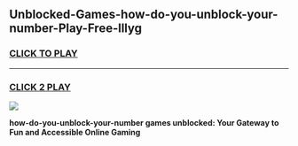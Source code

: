 
## Unblocked-Games-how-do-you-unblock-your-number-Play-Free-lllyg
<h3>
<a href="https://premium76.site?title=how-do-you-unblock-your-number&ref=23A">CLICK TO PLAY</a></h3>
<hr>

<h3>
<a href="https://premium76.site?title=how-do-you-unblock-your-number&ref=23A">CLICK 2 PLAY</a>
  
</h3>

<a href="https://premium76.site?title=how-do-you-unblock-your-number&ref=23A"><img src="https://clearcache.store/games.png"></a>


**how-do-you-unblock-your-number games unblocked: Your Gateway to Fun and Accessible Online Gaming**
